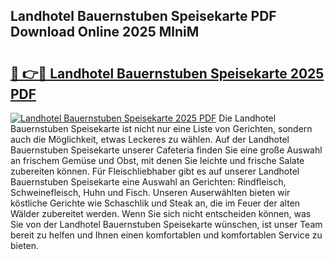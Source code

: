 ## Landhotel Bauernstuben Speisekarte PDF Download Online 2025 MlniM

# <h2><a href="http://gcbqsy.nevu.top/?p=Landhotel+Bauernstuben+Speisekarte">🔗 👉🔴 Landhotel Bauernstuben Speisekarte 2025 PDF</a></h2>

[![Landhotel Bauernstuben Speisekarte 2025 PDF](https://i.imgur.com/dBaPXMq.png)](http://gcbqsy.nevu.top/?p=Landhotel+Bauernstuben+Speisekarte)
Die Landhotel Bauernstuben Speisekarte ist nicht nur eine Liste von Gerichten, sondern auch die Möglichkeit, etwas Leckeres zu wählen. Auf der Landhotel Bauernstuben Speisekarte unserer Cafeteria finden Sie eine große Auswahl an frischem Gemüse und Obst, mit denen Sie leichte und frische Salate zubereiten können. Für Fleischliebhaber gibt es auf unserer Landhotel Bauernstuben Speisekarte eine Auswahl an Gerichten: Rindfleisch, Schweinefleisch, Huhn und Fisch. Unseren Auserwählten bieten wir köstliche Gerichte wie Schaschlik und Steak an, die im Feuer der alten Wälder zubereitet werden. Wenn Sie sich nicht entscheiden können, was Sie von der Landhotel Bauernstuben Speisekarte wünschen, ist unser Team bereit zu helfen und Ihnen einen komfortablen und komfortablen Service zu bieten.
